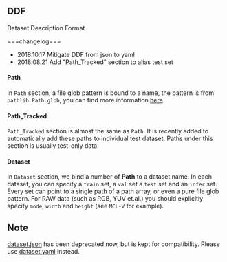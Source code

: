 ## DDF
Dataset Description Format

===changelog===
- 2018.10.17 Mitigate DDF from json to yaml
- 2018.08.21 Add "Path_Tracked" section to alias test set
 
#### Path
In `Path` section, a file glob pattern is bound to a name, the pattern is from `pathlib.Path.glob`, you can find
more information [here](https://docs.python.org/3/library/pathlib.html#pathlib.Path.glob).

#### Path_Tracked
`Path_Tracked` section is almost the same as `Path`. It is recently added to automatically add these paths to
individual test dataset. Paths under this section is usually test-only data.

#### Dataset
In `Dataset` section, we bind a number of **Path** to a dataset name.
In each dataset, you can specify a `train` set, a `val` set a `test` set and an `infer` set. Every set can point
to a single path of a path array, or even a pure file glob pattern.
For RAW data (such as RGB, YUV et.al.) you should explicitly specify `mode`, `width` and `height` (see `MCL-V` for example).

## Note
[dataset.json](datasets.json) has been deprecated now, but is kept for compatibility.
Please use [dataset.yaml](datasets.yaml) instead.